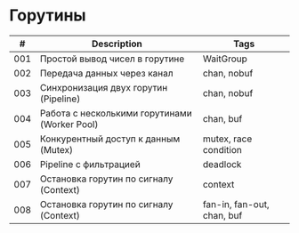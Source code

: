 # Горутины
| # | Description | Tags |
| --- | --- | --- |
| 001 | Простой вывод чисел в горутине | WaitGroup |
| 002 | Передача данных через канал | chan, nobuf |
| 003 | Синхронизация двух горутин (Pipeline) | chan, nobuf |
| 004 | Работа с несколькими горутинами (Worker Pool) | chan, buf |
| 005 | Конкурентный доступ к данным (Mutex) | mutex, race condition |
| 006 | Pipeline с фильтрацией | deadlock |
| 007 | Остановка горутин по сигналу (Context) | context |
| 008 | Остановка горутин по сигналу (Context) | fan-in, fan-out, chan, buf |
